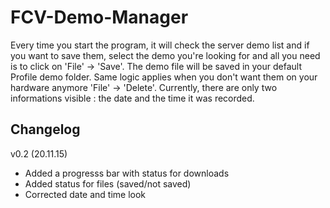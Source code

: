 # FCV-Demo-Manager
Every time you start the program, it will check the server demo list and if you want to save them, select the demo you're looking for and all you need is to click on 'File' -> 'Save'. The demo file will be saved in your default Profile demo folder. Same logic applies when you don't want them on your hardware anymore 'File' -> 'Delete'. Currently, there are only two informations visible : the date and the time it was recorded. 

## Changelog
 v0.2 (20.11.15)
+ Added a progresss bar with status for downloads      
+ Added status for files (saved/not saved)             
+ Corrected date and time look  
